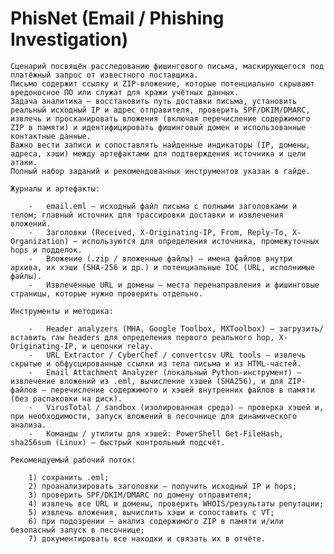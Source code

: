 #   PhisNet (Email / Phishing Investigation)

    Сценарий посвящён расследованию фишингового письма, маскирующегося под платёжный запрос от известного поставщика.
    Письмо содержит ссылку и ZIP-вложение, которые потенциально скрывают вредоносное ПО или служат для кражи учётных данных.
    Задача аналитика — восстановить путь доставки письма, установить реальный исходный IP и адрес отправителя, проверить SPF/DKIM/DMARC, извлечь и просканировать вложения (включая перечисление содержимого ZIP в памяти) и идентифицировать фишинговый домен и использованные контактные данные.
    Важно вести записи и сопоставлять найденные индикаторы (IP, домены, адреса, хэши) между артефактами для подтверждения источника и цели атаки.
    Полный набор заданий и рекомендованных инструментов указан в гайде. 

    Журналы и артефакты:

        -   email.eml — исходный файл письма с полными заголовками и телом; главный источник для трассировки доставки и извлечения вложений.
        -   Заголовки (Received, X-Originating-IP, From, Reply-To, X-Organization) — используются для определения источника, промежуточных hops и подделок.
        -   Вложение (.zip / вложенные файлы) — имена файлов внутри архива, их хэши (SHA-256 и др.) и потенциальные IOC (URL, исполнимые файлы).
        -   Извлечённые URL и домены — места перенаправления и фишинговые страницы, которые нужно проверить отдельно.

    Инструменты и методика:

        -   Header analyzers (MHA, Google Toolbox, MXToolbox) — загрузить/вставить raw headers для определения первого реального hop, X-Originating-IP, и цепочки relay.
        -   URL Extractor / CyberChef / convertcsv URL tools — извлечь скрытые и обфусцированные ссылки из тела письма и из HTML-частей.
        -   Email Attachment Analyzer (локальный Python-инструмент) — извлечение вложений из .eml, вычисление хэшей (SHA256), и для ZIP-файлов — перечисление содержимого и хэшей внутренних файлов в памяти (без распаковки на диск).
        -   VirusTotal / sandbox (изолированная среда) — проверка хэшей и, при необходимости, запуск вложений в песочнице для динамического анализа.
        -   Команды / утилиты для хэшей: PowerShell Get-FileHash, sha256sum (Linux) — быстрый контрольный подсчёт.

    Рекомендуемый рабочий поток:
    
        1) сохранить .eml;
        2) проанализировать заголовки — получить исходный IP и hops;
        3) проверить SPF/DKIM/DMARC по домену отправителя;
        4) извлечь все URL и домены, проверить WHOIS/результаты репутации;
        5) извлечь вложения, вычислить хэши и сопоставить с VT;
        6) при подозрении — анализ содержимого ZIP в памяти и/или безопасный запуск в песочнице;
        7) документировать все находки и связать их в отчёте.
